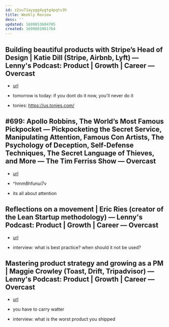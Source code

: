 ```yaml
---
id: z2su71ayygg4ygtg4pqtv3h
title: Weekly Review
desc: ''
updated: 1699853684705
created: 1699801961764
---
```


## Building beautiful products with Stripe’s Head of Design | Katie Dill (Stripe, Airbnb, Lyft) — Lenny's Podcast: Product | Growth | Career — Overcast
- [url](https://www.notion.so/Building-beautiful-products-with-Stripe-s-Head-of-Design-Katie-Dill-Stripe-Airbnb-Lyft-Lenny-b648d0226f074af9960c8fa027efa9ca?pvs=4)

- tomorrow is today: if you dont do it now, you'll never do it
- tonies: https://us.tonies.com/

## #699: Apollo Robbins, The World’s Most Famous Pickpocket — Pickpocketing the Secret Service, Manipulating Attention, Famous Con Artists, The Psychology of Deception, Self-Defense Techniques, The Secret Language of Thieves, and More — The Tim Ferriss Show — Overcast
- [url](https://www.notion.so/699-Apollo-Robbins-The-World-s-Most-Famous-Pickpocket-Pickpocketing-the-Secret-Service-Manipula-95ec50c6a1e94031b340a81f4e9d5b94?pvs=4)
-  ^hmm8hfunui7v

- its all about attention

## Reflections on a movement | Eric Ries (creator of the Lean Startup methodology) — Lenny's Podcast: Product | Growth | Career — Overcast
- [url](https://www.notion.so/Reflections-on-a-movement-Eric-Ries-creator-of-the-Lean-Startup-methodology-Lenny-s-Podcast-P-f0aee089e8b34debb6edc63716659097?pvs=4)

- interview: what is best practice? when should it not be used?

## Mastering product strategy and growing as a PM | Maggie Crowley (Toast, Drift, Tripadvisor) — Lenny's Podcast: Product | Growth | Career — Overcast
- [url](https://www.notion.so/Mastering-product-strategy-and-growing-as-a-PM-Maggie-Crowley-Toast-Drift-Tripadvisor-Lenny--c676b9c0641842d7840551fc345236f4?pvs=4)

- you have to carry watter
- interview: what is the worst product you shipped
